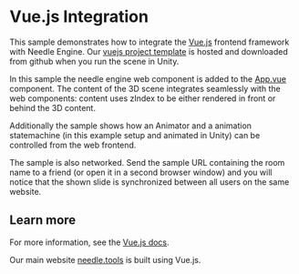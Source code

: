 # Vue.js Integration

This sample demonstrates how to integrate the [Vue.js](https://vuejs.org/) frontend framework with Needle Engine. Our [vuejs project template](https://github.com/needle-engine/vuejs-sample) is hosted and downloaded from github when you run the scene in Unity.  

In this sample the needle engine web component is added to the [App.vue](https://github.com/needle-engine/vuejs-sample/blob/0d0e5b265c5dd26a65148fa3a94a0d1d5191e441/src/App.vue#L26) component. The content of the 3D scene integrates seamlessly with the web components: content uses zIndex to be either rendered in front or behind the 3D content.

Additionally the sample shows how an Animator and a animation statemachine (in this example setup and animated in Unity) can be controlled from the web frontend.   

The sample is also networked. Send the sample URL containing the room name to a friend (or open it in a second browser window) and you will notice that the shown slide is synchronized between all users on the same website.

## Learn more

For more information, see the [Vue.js docs](https://vuejs.org/guide/introduction.html).

Our main website [needle.tools](https://needle.tools) is built using Vue.js.

